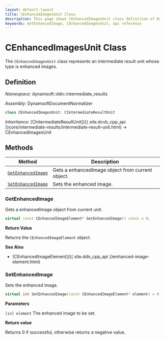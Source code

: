 ```yaml
---
layout: default-layout
title: CEnhancedImagesUnit Class
description: This page shows CEnhancedImagesUnit class definition of Dynamsoft Document Normalizer SDK C++ Edition.
keywords: GetEnhancedImage, CEnhancedImagesUnit, api reference
---
```


# CEnhancedImagesUnit Class

The `CEnhancedImagesUnit` class represents an intermediate result unit whose type is enhanced images.

## Definition

*Namespace:* dynamsoft::ddn::intermediate_results

*Assembly:* DynamsoftDocumentNormalizer

```cpp
class CEnhancedImagesUnit: CIntermediateResultUnit
```

*Inheritance:* [CIntermediateResultUnit]({{ site.dcvb_cpp_api }}core/intermediate-results/intermediate-result-unit.html) -> CEnhancedImagesUnit

## Methods

| Method | Description |
|--------|-------------|
| [`GetEnhancedImage`](#getenhancedimage) | Gets a enhancedImage object from current object. |
| [`SetEnhancedImage`](#setenhancedimage) | Sets the enhanced image. |

### GetEnhancedImage

Gets a enhancedImage object from current unit.

```cpp
virtual const CEnhancedImageElement* GetEnhancedImage() const = 0;
```

**Return Value**

Returns the `CEnhancedImageElement` object.

**See Also**

* [CEnhancedImageElement]({{ site.ddn_cpp_api }}enhanced-image-element.html)

### SetEnhancedImage

Sets the enhanced image.

```cpp
virtual int SetEnhancedImage(const CEnhancedImageElement* element) = 0;  
```

**Parameters**

`[in] element` The enhanced image to be set.

**Return value**

Returns 0 if successful, otherwise returns a negative value.